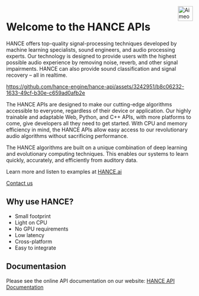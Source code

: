 <a href="https://hance.ai">
    <img src="https://hance.ai/images/hance-logo-branding-color.svg" alt="Aimeos logo" title="Aimeos" align="right" height="40" />
</a>

# Welcome to the HANCE APIs

HANCE offers top-quality signal-processing techniques developed by machine learning specialists, sound engineers, and audio processing experts. Our technology is designed to provide users with the highest possible audio experience by removing noise, reverb, and other signal impairments. HANCE can also provide sound classification and signal recovery – all in realtime. 

https://github.com/hance-engine/hance-api/assets/3242951/b8c06232-1633-49cf-b30e-c659ad0afb2e

The HANCE APIs are designed to make our cutting-edge algorithms accessible to everyone, regardless of their device or application. Our highly trainable and adaptable Web, Python, and C++ APIs, with more platforms to come, give developers all they need to get started. With CPU and memory efficiency in mind, the HANCE APIs allow easy access to our revolutionary audio algorithms without sacrificing performance.

The HANCE algorithms are built on a unique combination of deep learning and evolutionary computing techniques. This enables our systems to learn quickly, accurately, and efficiently from auditory data.

Learn more and listen to examples at [HANCE.ai](https://hance.ai)

[Contact us](https://hance.ai/contact/)

## Why use HANCE?

- Small footprint
- Light on CPU
- No GPU requirements
- Low latency
- Cross-platform
- Easy to integrate

## Documentasion

Please see the online API documentation on our website:
[HANCE API Documentation](https://hance.ai/docs/welcome)
